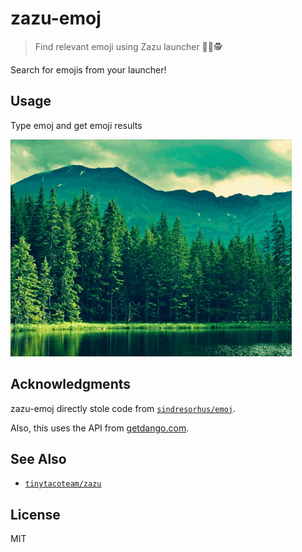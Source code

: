 # zazu-emoj

> Find relevant emoji using Zazu launcher 💚😄🕵

Search for emojis from your launcher!

## Usage

Type emoj and get emoji results

![demo](example.gif)

## Acknowledgments

zazu-emoj directly stole code from [`sindresorhus/emoj`](https://github.com/sindresorhus/emoj).

Also, this uses the API from [getdango.com](http://getdango.com/).

## See Also

- [`tinytacoteam/zazu`](http://github.com/tinytacoteam/zazu)

## License

MIT
